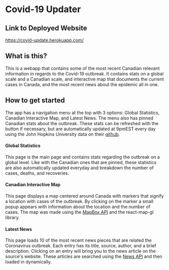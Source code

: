# Covid-19 Updater

## Link to Deployed Website
https://covid-update.herokuapp.com/

## What is this?
This is a webapp that contains some of the most recent Canadian relevant information in regards to the Covid-19 outbreak. It contains stats on a global scale and a Canadian scale, and interactive map that documents the current cases in Canada, and the most recent news about the epidemic all in one. 

## How to get started
The app has a navigation menu at the top with 3 options: Global Statistics, Canadian Interactive Map, and Latest News. The menu also has pinned Canadian stats about the outbreak. These stats can be refreshed with the button if necessary, but are automatically updated at 9pmEST every day using the John Hopkins University data on their [github](https://github.com/CSSEGISandData/COVID-19).

#### Global Statistics
This page is the main page and contains stats regarding the outbreak on a global level. Like with the Canadian ones that are pinned, these statistics are also automatically updated everyday and breakdown the number of cases, deaths, and recoveries.

#### Canadian Interactive Map
This page displays a map centered around Canada with markers that signify a location with cases of the outbreak. By clicking on the marker a small popup appears with information about the location and the number of cases. The map was made using the [MapBox API](https://www.mapbox.com/) and the react-map-gl library.

#### Latest News
This page loads 10 of the most recent news pieces that are related the Coronavirus outbreak. Each entry has its title, source, author, and a brief description. Clicking on an entry will bring you to the news article on the source's website. These articles are searched using the [News API](https://newsapi.org/) and then loaded in dynamically.
